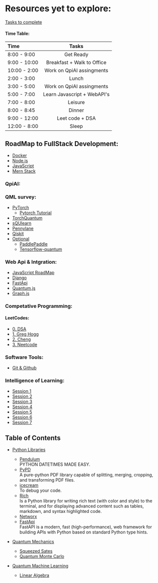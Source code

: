 # Resources yet to explore:

[Tasks to complete](https://docs.google.com/document/d/1wgLdFsmJV-NGep4WWLTPE_fS8diQRxxI0Lc2r7fEjuE/edit)

#### Time Table:

| Time | Tasks |
|:-------------|:--------------:|
| 8:00 - 9:00 | Get Ready |
| 9:00 - 10:00  | Breakfast + Walk to Office |
| 10:00 - 2:00  | Work on QpiAI assingments |
| 2:00 - 3:00 | Lunch |
| 3:00 - 5:00 |  Work on QpiAI assingments | 
| 5:00 - 7:00 | Learn Javascript + WebAPI's |
| 7:00 - 8:00 | Leisure |
| 8:00 - 8:45 | Dinner |
| 9:00 - 12:00 | Leet code + DSA |
| 12:00 - 8:00 | Sleep |

## RoadMap to FullStack Development:

- [ Docker ](https://www.youtube.com/watch?v=RqTEHSBrYFw)
- [ Node.js ](https://www.youtube.com/watch?v=f2EqECiTBL8)
- [ JavaScript ](https://www.youtube.com/watch?v=EerdGm-ehJQ)
- [ Mern Stack ](https://www.youtube.com/watch?v=CvCiNeLnZ00)


### QpiAI:
### QML survey:
- [PyTorch](https://pytorch.org/tutorials/beginner/basics/intro.html)
    - [Pytorch Tutorial](https://www.youtube.com/playlist?list=PLqnslRFeH2UrcDBWF5mfPGpqQDSta6VK4)
- [TorchQuantum](https://torchquantum.readthedocs.io/en/latest/api_torchquantum.html)
- [sQUlearn](https://squlearn.github.io/user_guide/user_guide_index.html)
- [Pennylane](https://docs.pennylane.ai/en/stable/)
- [Qiskit](https://github.com/qiskit-community/qiskit-machine-learning/tree/main)
- [Optional](#optional) 
    - [PaddlePaddle](https://github.com/PaddlePaddle/Paddle)
    - [Tensorflow-quantum](https://www.tensorflow.org/quantum)

### Web Api & Intgration:
- [JavaScript RoadMap](https://roadmap.sh/javascript)
- [Django](https://www.youtube.com/watch?v=jBzwzrDvZ18)
- [FastApi](https://www.youtube.com/watch?v=7t2alSnE2-I)
- [Quantum.js](https://quantumjavascript.app)
- [Graph.js](https://observablehq.com/@d3/force-directed-graph-component)

### Competative Programming:
#### LeetCodes:
- [0. DSA](https://takeuforward.org/interviews/strivers-sde-sheet-top-coding-interview-problems/)
- [1. Greg Hogg](https://www.youtube.com/playlist?list=PLKYEe2WisBTFEr6laH5bR2J19j7sl5O8R)
- [2. Cheng](https://github.com/ShisheerKaushik24/leetcode)
- [3. Neetcode](https://docs.google.com/spreadsheets/d/1A2PaQKcdwO_lwxz9bAnxXnIQayCouZP6d-ENrBz_NXc/edit#gid=0)


### Software Tools:
- [Git & Github](https://www.youtube.com/watch?v=BCQHnlnPusY&list=PLRqwX-V7Uu6ZF9C0YMKuns9sLDzK6zoiV)

### Intelligence of Learning:
- [Session 1](https://www.youtube.com/watch?v=Vc5fIuYk3Bw&list=PLRqwX-V7Uu6bePNiZLnglXUp2LXIjlCdb)
- [Session 2](https://www.youtube.com/watch?v=c8gZguZWYik&list=PLRqwX-V7Uu6bw4n02JP28QDuUdNi3EXxJ)
- [Session 3](https://www.youtube.com/watch?v=LvIa0-ZKCrc&list=PLRqwX-V7Uu6bCN8LKrcMa6zF4FPtXyXYj)
- [Session 4](https://www.youtube.com/watch?v=XJ7HLz9VYz0&list=PLRqwX-V7Uu6Y7MdSCaIfsxc561QI0U0Tb)
- [Session 5](https://www.youtube.com/watch?v=pqY_Tn2SIVA&list=PLRqwX-V7Uu6Zs14zKVuTuit6jApJgoYZQ)
- [Session 6](https://www.youtube.com/watch?v=Qt3ZABW5lD0&list=PLRqwX-V7Uu6YIeVA3dNxbR9PYj4wV31oQ)
- [Session 7](https://www.youtube.com/watch?v=y59-frfKR58&list=PLRqwX-V7Uu6bmMRCIoTi72aNWHo7epX4L)

## Table of Contents

- [Python Libraries](#python)
    - [Pendulum](https://pendulum.eustace.io)<br>
      PYTHON DATETIMES MADE EASY.
    - [PyPD](https://pypi.org/project/pypdf/)<br>
      A pure-python PDF library capable of splitting,     merging, cropping, and transforming PDF files.
    - [icecream](https://github.com/gruns/icecream)<br>
    To debug your code.
    - [Rich](https://rich.readthedocs.io/en/stable/introduction.html)<br>Is a Python library for writing rich text (with color and style) to the terminal, and for displaying advanced content such as tables, markdown, and syntax highlighted code.
    - [Networx](https://www.youtube.com/playlist?list=PLGZqdNxqKzfYXTwYAZIlmjnQmrytCSR1J)
    - [FastApi](https://fastapi.tiangolo.com)<br>
      FastAPI is a modern, fast (high-performance), web framework for building APIs with Python based on standard Python type hints.

  
- [Quantum Mechanics](#Quantum-Mechanics)
    - [Squeezed Sates](codebook/Squeezed-states-of-harmonic-oscillator.ipynb)
    - [Quantum Monte Carlo](codebook/Quantum-Monte-Carlo-Trajectories.ipynb)
- [Quantum Machine Learning](quantum-machine-learning)
    - [Linear Algebra](#basics-what-classical-computing)
  
